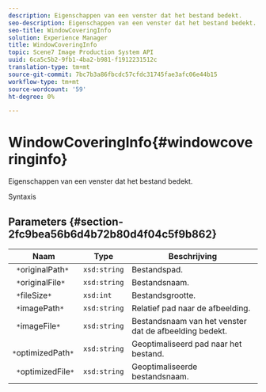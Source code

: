 ```yaml
---
description: Eigenschappen van een venster dat het bestand bedekt.
seo-description: Eigenschappen van een venster dat het bestand bedekt.
seo-title: WindowCoveringInfo
solution: Experience Manager
title: WindowCoveringInfo
topic: Scene7 Image Production System API
uuid: 6ca5c5b2-9fb1-4ba2-b981-f1912231512c
translation-type: tm+mt
source-git-commit: 7bc7b3a86fbcdc57cfdc31745fae3afc06e44b15
workflow-type: tm+mt
source-wordcount: '59'
ht-degree: 0%

---
```



# WindowCoveringInfo{#windowcoveringinfo}

Eigenschappen van een venster dat het bestand bedekt.

Syntaxis

## Parameters {#section-2fc9bea56b6d4b72b80d4f04c5f9b862}

| Naam | Type | Beschrijving |
|---|---|---|
| ` *`originalPath`*` | `xsd:string` | Bestandspad. |
| ` *`originalFile`*` | `xsd:string` | Bestandsnaam. |
| ` *`fileSize`*` | `xsd:int` | Bestandsgrootte. |
| ` *`imagePath`*` | `xsd:string` | Relatief pad naar de afbeelding. |
| ` *`imageFile`*` | `xsd:string` | Bestandsnaam van het venster dat de afbeelding bedekt. |
| ` *`optimizedPath`*` | `xsd:string` | Geoptimaliseerd pad naar het bestand. |
| ` *`optimizedFile`*` | `xsd:string` | Geoptimaliseerde bestandsnaam. |

